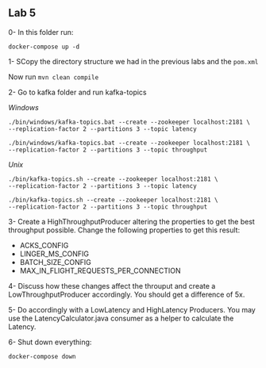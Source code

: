 ## Lab 5

0- In this folder run:

```
docker-compose up -d
```


1- SCopy the directory structure we had in the previous labs and the `pom.xml`

Now run `mvn clean compile`

2- Go to kafka folder and run kafka-topics

*Windows*

```
./bin/windows/kafka-topics.bat --create --zookeeper localhost:2181 \
--replication-factor 2 --partitions 3 --topic latency

./bin/windows/kafka-topics.bat --create --zookeeper localhost:2181 \
--replication-factor 2 --partitions 3 --topic throughput
```

*Unix*

```
./bin/kafka-topics.sh --create --zookeeper localhost:2181 \
--replication-factor 2 --partitions 3 --topic latency

./bin/kafka-topics.sh --create --zookeeper localhost:2181 \
--replication-factor 2 --partitions 3 --topic throughput
```

3- Create a HighThroughputProducer altering the properties to get the best throughput possible. Change the following properties to get this result:

* ACKS_CONFIG
* LINGER_MS_CONFIG
* BATCH_SIZE_CONFIG
* MAX_IN_FLIGHT_REQUESTS_PER_CONNECTION

4- Discuss how these changes affect the throuput and create a LowThroughputProducer accordingly. You should get a difference of 5x.

5- Do accordingly with a LowLatency and HighLatency Producers. You may use the LatencyCalculator.java consumer as a helper to calculate the Latency. 

6- Shut down everything:

```
docker-compose down
```

